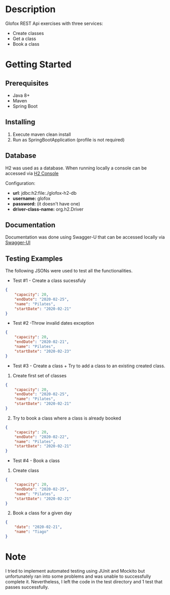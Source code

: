 # Description

Glofox REST Api exercises with three services:

* Create classes 
* Get a class
* Book a class


# Getting Started



## Prerequisites

* Java 8+
* Maven
* Spring Boot

## Installing

1. Execute maven clean install
2. Run as SpringBootApplication (profile is not required)


## Database

H2 was used as a database. When running locally a console can be accessed via  [H2 Console](http://localhost:8090/glofox/h2)

Configuration:
 
   * **url**: jdbc:h2:file:./glofox-h2-db
   * **username:** glofox
  *  **password:** (it doesn't have one)
   * **driver-class-name:** org.h2.Driver




## Documentation

Documentation was done using Swagger-U that can be accessed locally via [Swagger-UI](http://localhost:8090/glofox/swagger-ui.html#/)

## Testing Examples

The following JSONs were used to test all the functionalities.

* Test #1 - Create a class sucessfuly

```json
{
    "capacity": 20,
    "endDate": "2020-02-25",
    "name": "Pilates",
    "startDate": "2020-02-21"
}
```

* Test #2 -Throw invalid dates exception

```json
{
    "capacity": 20,
    "endDate": "2020-02-21",
    "name": "Pilates",
    "startDate": "2020-02-23"
}
```

* Test #3 - Create a class + Try to add a class to an existing created class.

1. Create first set of classes
```json
{
    "capacity": 20,
    "endDate": "2020-02-25",
    "name": "Pilates",
    "startDate": "2020-02-21"
}
```
2. Try to book a class where a class is already booked
```json
{
    "capacity": 20,
    "endDate": "2020-02-22",
    "name": "Pilates",
    "startDate": "2020-02-21"
}
```

* Test #4 - Book a class

1. Create class

```json
{
    "capacity": 20,
    "endDate": "2020-02-25",
    "name": "Pilates",
    "startDate": "2020-02-21"
}
```
2. Book a class for a given day
```json
{
    "date": "2020-02-21",
    "name": "Tiago"
}
```

# Note
I tried to implement automated testing using JUnit and Mockito but unfortunately ran into some problems and was unable to successfully complete it. Nevertheless, I left the code in the test directory and 1 test that passes successfully. 
